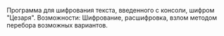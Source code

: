 Программа для шифрования текста, введенного с консоли, шифром "Цезаря".
Возможности: Шифрование, расшифровка, взлом методом перебора возможных вариантов.
